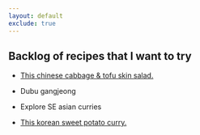 ```yaml
---
layout: default
exclude: true
---
```


## Backlog of recipes that I want to try

* <a href="https://www.youtube.com/watch?v=2x-h0A5Ikfk">This chinese cabbage & tofu skin salad.</a>

* Dubu gangjeong

* Explore SE asian curries

* <a href="https://hintofhelen.com/sweet-potato-korean-curry/">This korean sweet potato curry.</a>

